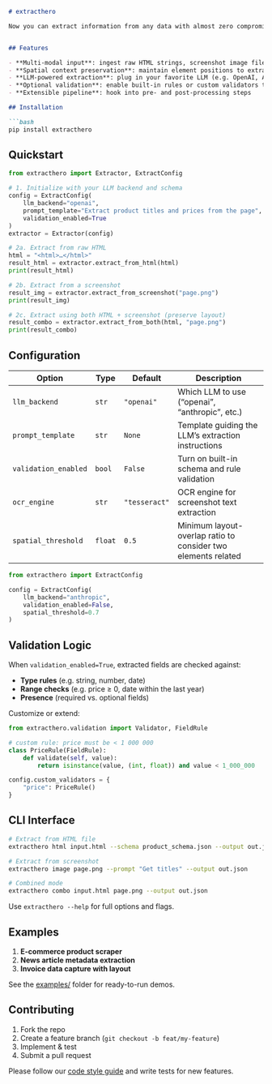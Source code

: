 ````markdown
# extracthero

Now you can extract information from any data with almost zero compromise. 


## Features

- **Multi-modal input**: ingest raw HTML strings, screenshot image files, or paired HTML+image inputs  
- **Spatial context preservation**: maintain element positions to extract data that depends on layout or visual proximity  
- **LLM-powered extraction**: plug in your favorite LLM (e.g. OpenAI, Anthropic Claude) for flexible schema-driven parsing  
- **Optional validation**: enable built-in rules or custom validators to enforce types, ranges and required fields  
- **Extensible pipeline**: hook into pre- and post-processing steps

## Installation

```bash
pip install extracthero
````


## Quickstart

```python
from extracthero import Extractor, ExtractConfig

# 1. Initialize with your LLM backend and schema
config = ExtractConfig(
    llm_backend="openai",
    prompt_template="Extract product titles and prices from the page",
    validation_enabled=True
)
extractor = Extractor(config)

# 2a. Extract from raw HTML
html = "<html>…</html>"
result_html = extractor.extract_from_html(html)
print(result_html)

# 2b. Extract from a screenshot
result_img = extractor.extract_from_screenshot("page.png")
print(result_img)

# 2c. Extract using both HTML + screenshot (preserve layout)
result_combo = extractor.extract_from_both(html, "page.png")
print(result_combo)
```

## Configuration

| Option               | Type    | Default       | Description                                                   |
| -------------------- | ------- | ------------- | ------------------------------------------------------------- |
| `llm_backend`        | `str`   | `"openai"`    | Which LLM to use (“openai”, “anthropic”, etc.)                |
| `prompt_template`    | `str`   | `None`        | Template guiding the LLM’s extraction instructions            |
| `validation_enabled` | `bool`  | `False`       | Turn on built-in schema and rule validation                   |
| `ocr_engine`         | `str`   | `"tesseract"` | OCR engine for screenshot text extraction                     |
| `spatial_threshold`  | `float` | `0.5`         | Minimum layout-overlap ratio to consider two elements related |

```python
from extracthero import ExtractConfig

config = ExtractConfig(
    llm_backend="anthropic",
    validation_enabled=False,
    spatial_threshold=0.7
)
```

## Validation Logic

When `validation_enabled=True`, extracted fields are checked against:

* **Type rules** (e.g. string, number, date)
* **Range checks** (e.g. price ≥ 0, date within the last year)
* **Presence** (required vs. optional fields)

Customize or extend:

```python
from extracthero.validation import Validator, FieldRule

# custom rule: price must be < 1 000 000
class PriceRule(FieldRule):
    def validate(self, value):
        return isinstance(value, (int, float)) and value < 1_000_000

config.custom_validators = {
    "price": PriceRule()
}
```

## CLI Interface

```bash
# Extract from HTML file
extracthero html input.html --schema product_schema.json --output out.json

# Extract from screenshot
extracthero image page.png --prompt "Get titles" --output out.json

# Combined mode
extracthero combo input.html page.png --output out.json
```

Use `extracthero --help` for full options and flags.

## Examples

1. **E-commerce product scraper**
2. **News article metadata extraction**
3. **Invoice data capture with layout**

See the [examples/](./examples) folder for ready-to-run demos.

## Contributing

1. Fork the repo
2. Create a feature branch (`git checkout -b feat/my-feature`)
3. Implement & test
4. Submit a pull request

Please follow our [code style guide](./CONTRIBUTING.md) and write tests for new features.

